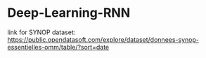 # Deep-Learning-RNN


link for SYNOP dataset:
https://public.opendatasoft.com/explore/dataset/donnees-synop-essentielles-omm/table/?sort=date

